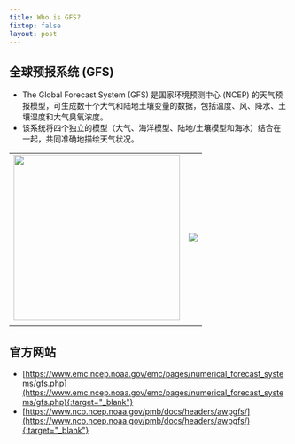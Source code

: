 ```yaml
---
title: Who is GFS?
fixtop: false
layout: post
---
```


## 全球预报系统 (GFS)
- The Global Forecast System (GFS) 是国家环境预测中心 (NCEP) 的天气预报模型，可生成数十个大气和陆地土壤变量的数据，包括温度、风、降水、土壤湿度和大气臭氧浓度。
- 该系统将四个独立的模型（大气、海洋模型、陆地/土壤模型和海冰）结合在一起，共同准确地描绘天气状况。

<table>
    <tr>
        <td><img src="https://www.emc.ncep.noaa.gov/GFS/gifs/gfs4c.png" width="300px"></td>
        <td><img src="https://www.nco.ncep.noaa.gov/images/ncep_logo.gif"></td>
    </tr>
    <tr>
        <td></td>
        <td></td>
    </tr>
</table>

## 官方网站
- [https://www.emc.ncep.noaa.gov/emc/pages/numerical_forecast_systems/gfs.php](https://www.emc.ncep.noaa.gov/emc/pages/numerical_forecast_systems/gfs.php){:target="_blank"}
- [https://www.nco.ncep.noaa.gov/pmb/docs/headers/awpgfs/](https://www.nco.ncep.noaa.gov/pmb/docs/headers/awpgfs/){:target="_blank"}